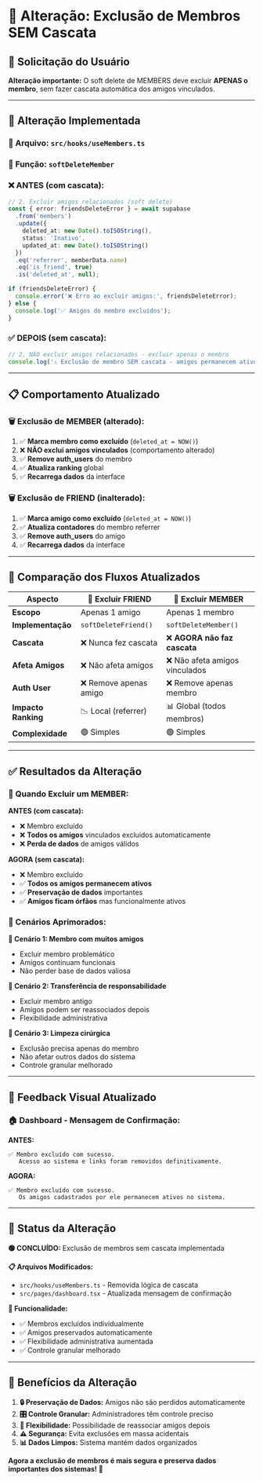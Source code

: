 # 🔧 Alteração: Exclusão de Membros SEM Cascata

## 🎯 **Solicitação do Usuário**

**Alteração importante:** O soft delete de MEMBERS deve excluir **APENAS o membro**, sem fazer cascata automática dos amigos vinculados.

---

## 🔧 **Alteração Implementada**

### **📍 Arquivo:** `src/hooks/useMembers.ts`
### **🔧 Função:** `softDeleteMember`

### **❌ ANTES (com cascata):**
```typescript
// 2. Excluir amigos relacionados (soft delete)
const { error: friendsDeleteError } = await supabase
  .from('members')
  .update({ 
    deleted_at: new Date().toISOString(),
    status: 'Inativo',
    updated_at: new Date().toISOString()
  })
  .eq('referrer', memberData.name)
  .eq('is_friend', true)
  .is('deleted_at', null);

if (friendsDeleteError) {
  console.error('❌ Erro ao excluir amigos:', friendsDeleteError);
} else {
  console.log('✅ Amigos do membro excluídos');
}
```

### **✅ DEPOIS (sem cascata):**
```typescript
// 2. NÃO excluir amigos relacionados - excluir apenas o membro
console.log('⚠️ Exclusão de membro SEM cascata - amigos permanecem ativos');
```

---

## 📋 **Comportamento Atualizado**

### **🗑️ Exclusão de MEMBER (alterado):**
1. ✅ **Marca membro como excluído** (`deleted_at = NOW()`)
2. ❌ **NÃO exclui amigos vinculados** (comportamento alterado)
3. ✅ **Remove auth_users** do membro
4. ✅ **Atualiza ranking** global
5. ✅ **Recarrega dados** da interface

### **🗑️ Exclusão de FRIEND (inalterado):**
1. ✅ **Marca amigo como excluído** (`deleted_at = NOW()`)
2. ✅ **Atualiza contadores** do membro referrer
3. ✅ **Remove auth_users** do amigo
4. ✅ **Recarrega dados** da interface

---

## 🎯 **Comparação dos Fluxos Atualizados**

| Aspecto | 🔵 Excluir FRIEND | 🔴 Excluir MEMBER |
|---------|------------------|-------------------|
| **Escopo** | Apenas 1 amigo | Apenas 1 membro |
| **Implementação** | `softDeleteFriend()` | `softDeleteMember()` |
| **Cascata** | ❌ Nunca fez cascata | ❌ **AGORA não faz cascata** |
| **Afeta Amigos** | ❌ Não afeta amigos | ❌ Não afeta amigos vinculados |
| **Auth User** | ❌ Remove apenas amigo | ❌ Remove apenas membro |
| **Impacto Ranking** | 📉 Local (referrer) | 📊 Global (todos membros) |
| **Complexidade** | 🟢 Simples | 🟢 Simples |

---

## ✅ **Resultados da Alteração**

### **🎯 Quando Excluir um MEMBER:**

**ANTES (com cascata):**
- ❌ Membro excluído
- ❌ **Todos os amigos** vinculados excluídos automaticamente
- ❌ **Perda de dados** de amigos válidos

**AGORA (sem cascata):**
- ❌ Membro excluído  
- ✅ **Todos os amigos permanecem ativos**
- ✅ **Preservação de dados** importantes
- ✅ **Amigos ficam órfãos** mas funcionalmente ativos

### **🔧 Cenários Aprimorados:**

**📌 Cenário 1: Membro com muitos amigos**
- Excluir membro problemático
- Amigos continuam funcionais
- Não perder base de dados valiosa

**📌 Cenário 2: Transferência de responsabilidade**
- Excluir membro antigo
- Amigos podem ser reassociados depois
- Flexibilidade administrativa

**📌 Cenário 3: Limpeza cirúrgica**
- Exclusão precisa apenas do membro
- Não afetar outros dados do sistema
- Controle granular melhorado

---

## 📱 **Feedback Visual Atualizado**

### **🏠 Dashboard - Mensagem de Confirmação:**

**ANTES:**
```
✅ Membro excluído com sucesso. 
   Acesso ao sistema e links foram removidos definitivamente.
```

**AGORA:**
```
✅ Membro excluído com sucesso. 
   Os amigos cadastrados por ele permanecem ativos no sistema.
```

---

## 🎯 **Status da Alteração**

**🟢 CONCLUÍDO:** Exclusão de membros sem cascata implementada

**📋 Arquivos Modificados:**
- `src/hooks/useMembers.ts` - Removida lógica de cascata
- `src/pages/dashboard.tsx` - Atualizada mensagem de confirmação

**🎯 Funcionalidade:** 
- ✅ Membros excluídos individualmente
- ✅ Amigos preservados automaticamente
- ✅ Flexibilidade administrativa aumentada
- ✅ Controle granular melhorado

---

## 🎉 **Benefícios da Alteração**

1. **🔒 Preservação de Dados:** Amigos não são perdidos automaticamente
2. **🎛️ Controle Granular:** Administradores têm controle preciso
3. **🔄 Flexibilidade:** Possibilidade de reassociar amigos depois
4. **⚠️ Segurança:** Evita exclusões em massa acidentais
5. **📊 Dados Limpos:** Sistema mantém dados organizados

**Agora a exclusão de membros é mais segura e preserva dados importantes dos sistemas! 🚀**
